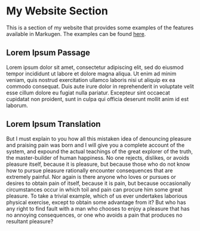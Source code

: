 # My Website Section
This is a section of my website that provides some examples of the features 
available in Markugen. The examples can be found
[here](./subsection/examples.md).

## Lorem Ipsum Passage
Lorem ipsum dolor sit amet, consectetur adipiscing elit, sed do eiusmod tempor 
incididunt ut labore et dolore magna aliqua. Ut enim ad minim veniam, quis 
nostrud exercitation ullamco laboris nisi ut aliquip ex ea commodo consequat. 
Duis aute irure dolor in reprehenderit in voluptate velit esse cillum dolore eu 
fugiat nulla pariatur. Excepteur sint occaecat cupidatat non proident, sunt in 
culpa qui officia deserunt mollit anim id est laborum.

## Lorem Ipsum Translation
But I must explain to you how all this mistaken idea of denouncing pleasure 
and praising pain was born and I will give you a complete account of the 
system, and expound the actual teachings of the great explorer of the truth, 
the master-builder of human happiness. No one rejects, dislikes, or avoids 
pleasure itself, because it is pleasure, but because those who do not know how 
to pursue pleasure rationally encounter consequences that are extremely 
painful. Nor again is there anyone who loves or pursues or desires to obtain 
pain of itself, because it is pain, but because occasionally circumstances 
occur in which toil and pain can procure him some great pleasure. To take a 
trivial example, which of us ever undertakes laborious physical exercise, 
except to obtain some advantage from it? But who has any right to find fault 
with a man who chooses to enjoy a pleasure that has no annoying consequences, 
or one who avoids a pain that produces no resultant pleasure?
